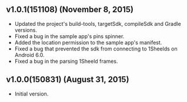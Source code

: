 ## v1.0.1(151108) (November 8, 2015)
 - Updated the project's build-tools, targetSdk, compileSdk and Gradle versions.
 - Fixed a bug in the sample app's pins spinner.
 - Added the location permission to the sample app's manifest.
 - Fixed a bug that prevented the sdk from connecting to 1Sheelds on Android 6.0.
 - Fixed a bug in the parsing 1Sheeld frames.

## v1.0.0(150831) (August 31, 2015)
 - Initial version.